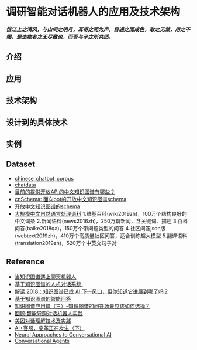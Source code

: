 # 调研智能对话机器人的应用及技术架构

***惟江上之清风，与山间之明月，耳得之而为声，目遇之而成色，取之无禁，用之不竭，是造物者之无尽藏也，而吾与子之所共适。***

## 介绍

## 应用

## 技术架构

## 设计到的具体技术

## 实例

## Dataset
* [chinese_chatbot_corpus](https://github.com/codemayq/chinese_chatbot_corpus)
* [chatdata](https://github.com/namedada/chatdata/blob/master/README.md)
* [目前的提供开放API的中文知识图谱有哪些？](https://www.zhihu.com/question/30479287)
* [cnSchema: 面向bot的开放中文知识图谱schema](https://github.com/cnschema/cnschema/wiki/cnSchema:-%E9%9D%A2%E5%90%91bot%E7%9A%84%E5%BC%80%E6%94%BE%E4%B8%AD%E6%96%87%E7%9F%A5%E8%AF%86%E5%9B%BE%E8%B0%B1schema)
* [开放中文知识图谱的schema](https://github.com/cnschema/cnschema)
* [大规模中文自然语言处理语料](https://github.com/brightmart/nlp_chinese_corpus)
	1.维基百科(wiki2019zh)，100万个结构良好的中文词条
	2.新闻语料(news2016zh)，250万篇新闻，含关键词、描述
	3.百科问答(baike2018qa)，150万个带问题类型的问答
	4.社区问答json版(webtext2019zh)，410万个高质量社区问答，适合训练超大模型
	5.翻译语料(translation2019zh)，520万个中英文句子对

## Reference
* [当知识图谱遇上聊天机器人](https://www.jiqizhixin.com/articles/2017-08-29)
* [基于知识图谱的人机对话系统 ](https://zhuanlan.zhihu.com/p/47494314)
* [解读 2018：知识图谱已成 AI 下一风口，但你知道它进展到哪了吗？](https://www.infoq.cn/article/YlIWfV-kwhM4fRbfeDTk)
* [基于知识图谱的智能问答](https://zhuanlan.zhihu.com/p/41827326)
* [知识图谱应用篇（三）-知识图谱的问答场景应该如何选择？](https://www.jianshu.com/p/2e73f56babca)
* [回顾·智能导购对话机器人实践](https://juejin.im/post/5b827158e51d4538af60f2bf)
* [美团对话理解技术及实践](https://mp.weixin.qq.com/s?__biz=MzU0NjkxMDMyNQ==&mid=2247484987&idx=1&sn=d154504e6e0c00faaebe86216*6b3b0d1&chksm=fb573f21cc20b637ff47137660b701f9e78f7c6692aa38ba0213657ad4c56e47e8b01b13ecac&mpshare=1&scene=1&srcid=0608P*TKipWOJ0DPvCHtJC1uK&pass_ticket=kp0Z6Afff%2Ft4e0xNssaI7d8DWUd7zty%2BbNe8cUaf8h7XGwnOUu9mtUP3tYzvEhwy#rd)
* [AI+客服，变革正在发生（下）](https://zhuanlan.zhihu.com/p/25227584)
* [Neural Approaches to Conversational AI](https://www.microsoft.com/en-us/research/uploads/prod/2018/07/neural-approaches-to-conversational-AI.pdf)
* [Conversational Agents](https://web.stanford.edu/class/cs124/lec/chatbot.pdf)

